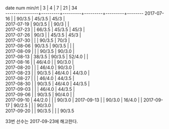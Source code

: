 date num min/rt |    3    |    4    |    7    |    21   |   34  
----------------+---------+---------+---------+---------+--------
2017-07-16      |         |  90/3.5 |  45/3.5 |  45/3   |        
2017-07-19      |  90/3.5 |         |  90/3   |         |        
2017-07-23      |         |  66/3.5 |  45/3.5 |  45/3   |        
2017-07-26      |  90/3   |         |  45/3.5 |  45/3   |        
2017-07-30      |         |         |  90/3.5 |  70/3   |        
2017-08-06      |  90/3.5 |  90/3.5 |         |         |        
2017-08-09      |         |         |  90/3.5 |  90/3.0 |        
2017-08-13      |  38/3.5 |  90/3.5 |  52/4.0 |         |        
2017-08-16      |         |  46/4.0 |         |  90/3.0 |        
2017-08-20      |         |         |  46/4.0 |  90/3.0 |        
2017-08-23      |         |  90/3.5 |  46/4.0 |  44/3.0 |        
2017-08-27      |         |         |  46/4.0 |  44/3.5 |        
2017-08-30      |         |  90/3.5 |  46/4.0 |  44/3.5 |        
2017-09-03      |         |         |  46/4.0 |  44/3.5 |        
2017-09-06      |         |  90/3.5 |  90/4.0 |         |        
2017-09-10      |  44/2.0 |         |         |  90/3.0 |
2017-09-13      |         |  90/3.0 |  16/4.0 |         |
2017-09-17      |  90/2.5 |         |         |  90/3.0 |        
2017-09-20      |         |  90/3.5 |         |         |  90/3.5

33번 선수는 2017-09-23에 해고한다.
